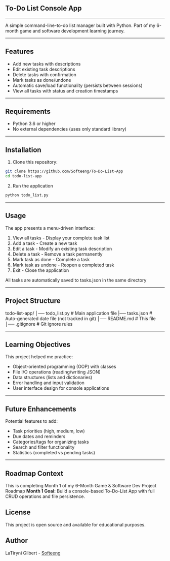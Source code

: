 ## To-Do List Console App

---

A simple command-line-to-do list manager built with Python. Part of my 6-month game and software development learning journey.

---

## Features
- Add new tasks with descriptions
- Edit existing task descriptions
- Delete tasks with confirmation
- Mark tasks as done/undone
- Automatic save/load functionality (persists between sessions)
- View all tasks with status and creation timestamps

---

## Requirements
- Python 3.6 or higher
- No external dependencies (uses only standard library)

---

## Installation
1. Clone this repository:
```bash
git clone https://github.com/Softeeng/To-Do-List-App
cd todo-list-app
```
2. Run the application
```bash
python todo_list.py
```

---

## Usage
The app presents a menu-driven interface:
1. View all tasks - Display your complete task list
2. Add a task - Create a new task
3. Edit a task - Modify an existing task description
4. Delete a task - Remove a task permanently
5. Mark task as done - Complete a task
6. Mark task as undone - Reopen a completed task
7. Exit - Close the application

All tasks are automatically saved to tasks.json in the same directory

---

## Project Structure
todo-list-app/
│── todo_list.py     # Main application file
|── tasks.json       # Auto-generated date file (not tracked in git)
│── README.md        # This file
│── .gitignore       # Git ignore rules

---

## Learning Objectives
This project helped me practice:
- Object-oriented programming (OOP) with classes
- File I/O operations (reading/writing JSON)
- Data structures (lists and dictionaries)
- Error handling and input validation
- User interface design for console applications

---

## Future Enhancements
Potential features to add:
- Task priorities (high, medium, low)
- Due dates and reminders
- Categories/tags for organizing tasks
- Search and filter functionality
- Statistics (completed vs pending tasks)

---

## Roadmap Context
This is completing Month 1 of my 6-Month Game & Software Dev Project Roadmap
**Month 1 Goal:** Build a console-based To-Do-List App with full CRUD operations and file persistence.

## License
This project is open source and available for educational purposes.

## Author
LaTiryni Gilbert - [Softeeng](https://github.com/Softeeng)